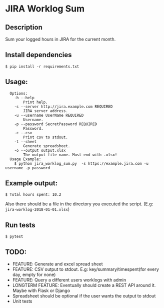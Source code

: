JIRA Worklog Sum
================

## Description

Sum your logged hours in JIRA for the current month.

## Install dependencies
```
$ pip install -r requirements.txt
```

## Usage:
```
  Options:
    -h --help
        Print help.
    -s --server http://jira.example.com REQUIRED
        JIRA server address.
    -u --username UserName REQUIRED
        Username.
    -p --password SecretPassword REQUIRED
        Password.
    -c --csv
        Print csv to stdout.
    -t --sheet
        Generate spreadsheet.
    -o --output output.xlsx
        The output file name. Must end with .xlsx!
  Usage Example:
    $ python jira_worklog_sum.py  -s https://example.jira.com -u username -p password
```

## Example output:
```
$ Total hours spent: 10.2
```
Also there should be a file in the directory you executed the script. (E.g: `jira-worklog-2018-01-01.xlsx`)

## Run tests
```
$ pytest
```

## TODO:
  * FEATURE: Generate and excel spread sheet
  * FEATURE: CSV output to stdout. E.g: key/summary/timespent(for every day, empty for none)
  * FEATURE: Query a different users worklogs with admin
  * LONGTERM FEATURE: Eventually should create a REST API around it. Maybe with Flask or Django
  * Spreadsheet should be optional if the user wants the output to stdout
  * Unit tests
